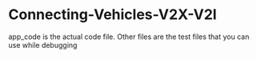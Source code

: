 # Connecting-Vehicles-V2X-V2I
app_code is the actual code file. 
Other files are the test files that you can use while debugging

